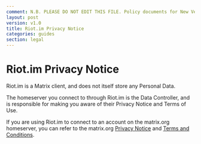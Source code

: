 ```yaml
---
comment: N.B. PLEASE DO NOT EDIT THIS FILE. Policy documents for New Vector are canonically represented in https://github.com/vector-im/policies. Thanks!
layout: post
version: v1.0
title: Riot.im Privacy Notice
categories: guides
section: legal
---
```

<link href="/docs/css/faq.css" type="text/css" rel="stylesheet" />

# Riot.im Privacy Notice

Riot.im is a Matrix client, and does not itself store any Personal Data.

The homeserver you connect to through Riot.im is the Data Controller, and is
responsible for making you aware of their Privacy Notice and Terms of Use.

If you are using Riot.im to connect to an account on the matrix.org homeserver,
you can refer to the matrix.org [Privacy
Notice](https://matrix.org/docs/guides/privacy_notice.html) and 
[Terms and
Conditions](https://matrix.org/docs/guides/terms_and_conditions.html).
